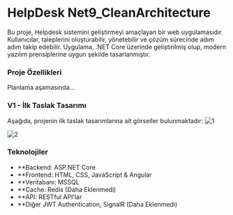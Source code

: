 # HelpDesk Net9_CleanArchitecture
Bu proje, Helpdesk sistemini geliştirmeyi amaçlayan bir web uygulamasıdır. Kullanıcılar, taleplerini oluşturabilir, yönetebilir ve çözüm sürecinde adım adım takip edebilir. 
Uygulama, .NET Core üzerinde geliştirilmiş olup, modern yazılım prensiplerine uygun şekilde tasarlanmıştır.

### Proje Özellikleri
Planlama aşamasında...

### V1 - İlk Taslak Tasarımı
Aşağıda, projenin ilk taslak tasarımlarına ait görseller bulunmaktadır:
![1](https://github.com/user-attachments/assets/00aee8ba-c129-4bc6-9137-a6e46b9341ac)

![2](https://github.com/user-attachments/assets/9d3ed925-4ba0-4064-8b79-0b7f0f89a755)

### Teknolojiler
- **Backend: ASP.NET Core
- **Frontend: HTML, CSS, JavaScript & Angular
- **Veritabanı: MSSQL
- **Cache: Redis (Daha Eklenmedi)
- **API: RESTful API'lar
- **Diğer  JWT Authentication, SignalR (Daha Eklenmedi)

